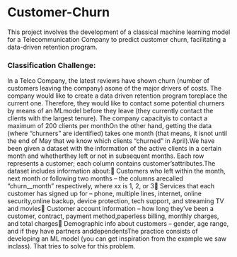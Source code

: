 # Customer-Churn
This project involves the development of a classical machine learning model for a Telecommunication Company to predict customer churn, facilitating a data-driven retention program.

### Classification Challenge:

In a Telco Company, the latest reviews have shown churn (number of customers leaving the company) asone of the major drivers of costs. The company would like to create a data driven retention program toreplace the current one. Therefore, they would like to contact some potential churners by means of an MLmodel before they leave (they currently contact the clients with the largest tenure). The company capacityis to contact a maximum of 200 clients per monthOn the other hand, getting the data (where “churners” are identified) takes one month (that means, it isnot until the end of May that we know which clients “churned” in April).We have been given a dataset with the information of the active clients in a certain month and whetherthey left or not in subsequent months. Each row represents a customer; each column contains customer’sattributes.The dataset includes information about: Customers who left within the month, next month or following two months – the columns arecalled “churn_<xx>_month” respectively, where xx is 1, 2, or 3 Services that each customer has signed up for – phone, multiple lines, internet, online security,online backup, device protection, tech support, and streaming TV and movies Customer account information – how long they’ve been a customer, contract, payment method,paperless billing, monthly charges, and total charges Demographic info about customers – gender, age range, and if they have partners anddependentsThe practice consists of developing an ML model (you can get inspiration from the example we saw inclass). That tries to solve for this problem.
